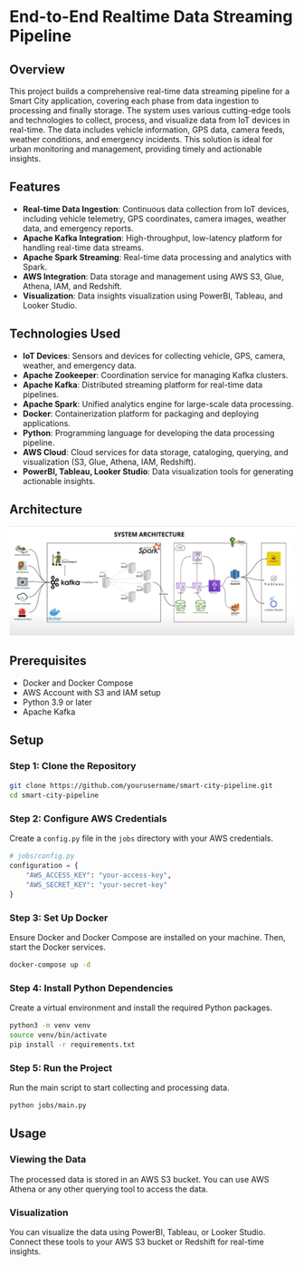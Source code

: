 # End-to-End Realtime Data Streaming Pipeline

## Overview

This project builds a comprehensive real-time data streaming pipeline for a Smart City application, covering each phase from data ingestion to processing and finally storage. The system uses various cutting-edge tools and technologies to collect, process, and visualize data from IoT devices in real-time. The data includes vehicle information, GPS data, camera feeds, weather conditions, and emergency incidents. This solution is ideal for urban monitoring and management, providing timely and actionable insights.

## Features

- **Real-time Data Ingestion**: Continuous data collection from IoT devices, including vehicle telemetry, GPS coordinates, camera images, weather data, and emergency reports.
- **Apache Kafka Integration**: High-throughput, low-latency platform for handling real-time data streams.
- **Apache Spark Streaming**: Real-time data processing and analytics with Spark.
- **AWS Integration**: Data storage and management using AWS S3, Glue, Athena, IAM, and Redshift.
- **Visualization**: Data insights visualization using PowerBI, Tableau, and Looker Studio.

## Technologies Used

- **IoT Devices**: Sensors and devices for collecting vehicle, GPS, camera, weather, and emergency data.
- **Apache Zookeeper**: Coordination service for managing Kafka clusters.
- **Apache Kafka**: Distributed streaming platform for real-time data pipelines.
- **Apache Spark**: Unified analytics engine for large-scale data processing.
- **Docker**: Containerization platform for packaging and deploying applications.
- **Python**: Programming language for developing the data processing pipeline.
- **AWS Cloud**: Cloud services for data storage, cataloging, querying, and visualization (S3, Glue, Athena, IAM, Redshift).
- **PowerBI, Tableau, Looker Studio**: Data visualization tools for generating actionable insights.

## Architecture

![System Architecture](https://github.com/priyam-choksi/City-Real-Time-Streaming-Data-Pipeline/blob/main/Data%20Architecture.jpg)

## Prerequisites

- Docker and Docker Compose
- AWS Account with S3 and IAM setup
- Python 3.9 or later
- Apache Kafka

## Setup

### Step 1: Clone the Repository

```bash
git clone https://github.com/yourusername/smart-city-pipeline.git
cd smart-city-pipeline
```

### Step 2: Configure AWS Credentials

Create a `config.py` file in the `jobs` directory with your AWS credentials.

```python
# jobs/config.py
configuration = {
    "AWS_ACCESS_KEY": "your-access-key",
    "AWS_SECRET_KEY": "your-secret-key"
}
```

### Step 3: Set Up Docker

Ensure Docker and Docker Compose are installed on your machine. Then, start the Docker services.

```bash
docker-compose up -d
```

### Step 4: Install Python Dependencies

Create a virtual environment and install the required Python packages.

```bash
python3 -m venv venv
source venv/bin/activate
pip install -r requirements.txt
```

### Step 5: Run the Project

Run the main script to start collecting and processing data.

```bash
python jobs/main.py
```

## Usage

### Viewing the Data

The processed data is stored in an AWS S3 bucket. You can use AWS Athena or any other querying tool to access the data.

### Visualization

You can visualize the data using PowerBI, Tableau, or Looker Studio. Connect these tools to your AWS S3 bucket or Redshift for real-time insights.
